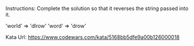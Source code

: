 Instructions:
Complete the solution so that it reverses the string passed into it.

'world' => 'dlrow'
'word' => 'drow'

Kata Url: https://www.codewars.com/kata/5168bb5dfe9a00b126000018
